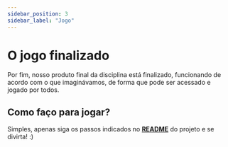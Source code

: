```yaml
---
sidebar_position: 3
sidebar_label: "Jogo"
---
```


# O jogo finalizado

Por fim, nosso produto final da disciplina está finalizado, funcionando de acordo com o que imaginávamos, de forma que pode ser acessado e jogado por todos.

## Como faço para jogar?

Simples, apenas siga os passos indicados no [**README**](https://github.com/SBD1/2024.1-TLOU/blob/main/README.md) do projeto e se divirta! :)
